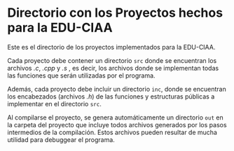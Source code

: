 # Directorio con los Proyectos hechos para la EDU-CIAA

Este es el directorio de los proyectos implementados para la EDU-CIAA.

Cada proyecto debe contener un directorio `src` donde se encuentran los archivos *.c*, *.cpp* y *.s* , es decir, los archivos donde se implementan todas las funciones que serán utilizadas por el programa.

Además, cada proyecto debe incluir un directorio `inc`, donde se encuentran los encabezados (archivos *.h*) de las funciones y estructuras públicas a implementar en el directorio `src`.

Al compilarse el proyecto, se genera automáticamente un directorio `out` en la carpeta del proyecto que incluye todos archivos generados por los pasos intermedios de la compilación. Estos archivos pueden resultar de mucha utilidad para debuggear el programa.

